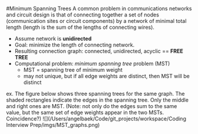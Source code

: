 #Minimum Spanning Trees
A common problem in communications networks and circuit design is that of connecting together a set of nodes (communication sites or circuit components) by a network of minimal total length (length is the sum of the lengths of connecting wires).

+ Assume network is **unidirected**
+ Goal: minimize the length of connecting network.
+ Resulting connection graph: connected, unidirected, acyclic == **FREE TREE**
+ Computational problem: *minimum spanning tree* problem (MST)
    + MST = spanning tree of minimum weight
    + may not unique, but if all edge weights are distinct, then MST will be distinct
    
ex. The figure below shows three spanning trees for the same graph. The shaded rectangles indicate the edges in the spanning tree. Only the middle and right ones are MST. (Note: not only do the edges sum to the same value, but the same set of edge weights appear in the two MSTs. Coincidence?)
![](/Users/angelbaek/Code/git_projects/workspace/Coding Interview Prep/imgs/MST_graphs.png)

